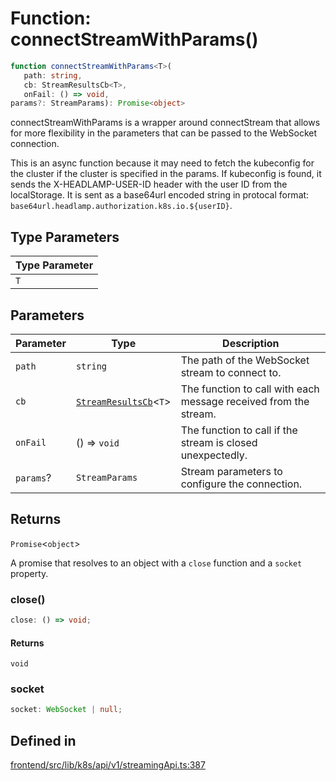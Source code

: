 # Function: connectStreamWithParams()

```ts
function connectStreamWithParams<T>(
   path: string, 
   cb: StreamResultsCb<T>, 
   onFail: () => void, 
params?: StreamParams): Promise<object>
```

connectStreamWithParams is a wrapper around connectStream that allows for more
flexibility in the parameters that can be passed to the WebSocket connection.

This is an async function because it may need to fetch the kubeconfig for the
cluster if the cluster is specified in the params. If kubeconfig is found, it
sends the X-HEADLAMP-USER-ID header with the user ID from the localStorage.
It is sent as a base64url encoded string in protocal format:
`base64url.headlamp.authorization.k8s.io.${userID}`.

## Type Parameters

| Type Parameter |
| ------ |
| `T` |

## Parameters

| Parameter | Type | Description |
| ------ | ------ | ------ |
| `path` | `string` | The path of the WebSocket stream to connect to. |
| `cb` | [`StreamResultsCb`](../type-aliases/StreamResultsCb.md)\<`T`\> | The function to call with each message received from the stream. |
| `onFail` | () => `void` | The function to call if the stream is closed unexpectedly. |
| `params`? | `StreamParams` | Stream parameters to configure the connection. |

## Returns

`Promise`\<`object`\>

A promise that resolves to an object with a `close` function and a `socket` property.

### close()

```ts
close: () => void;
```

#### Returns

`void`

### socket

```ts
socket: WebSocket | null;
```

## Defined in

[frontend/src/lib/k8s/api/v1/streamingApi.ts:387](https://github.com/headlamp-k8s/headlamp/blob/2481a1c9f2b4a69a9320466e7a455215b14b97b0/frontend/src/lib/k8s/api/v1/streamingApi.ts#L387)
